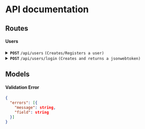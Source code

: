 # API documentation

## Routes

#### Users
<details>
  <summary>
    <code><b>POST</b></code> <code>/api/users</code> <code>(Creates/Registers a user)</code>
  </summary>

##### Body
> | name       |  type    | data type                | description |
> |------------|----------|--------------------------|-------------|
> | `username` | required | `string` (maxLength: 25) | NONE        |
> | `password` | required | `string`                 | NONE        |

#### Responses
> | http code |  type              | response                |
> |-----------|--------------------|-------------------------|
> | `200`     | `application/json` | `{ data: { message: "User created successfully" } }` |
> | `400`     | `application/json` | [Validation Error](#validation-error) |
</details>

<details>
  <summary>
    <code><b>POST</b></code> <code>/api/users/login</code> <code>(Creates and returns a jsonwebtoken)</code>
  </summary>

##### Body
> | name       |  type    | data type                | description |
> |------------|----------|--------------------------|-------------|
> | `username` | required | `string` (maxLength: 25) | NONE        |
> | `password` | required | `string`                 | NONE        |

#### Responses
> | http code |  type              | response                |
> |-----------|--------------------|-------------------------|
> | `200`     | `application/json` | `{ data: { token: string } }` |
> | `400`     | `application/json` | [Validation Error](#validation-error) |
</details>

## Models

#### Validation Error
```json
{
  "errors": [{
    "message": string,
    "field": string
  }]
}
```
